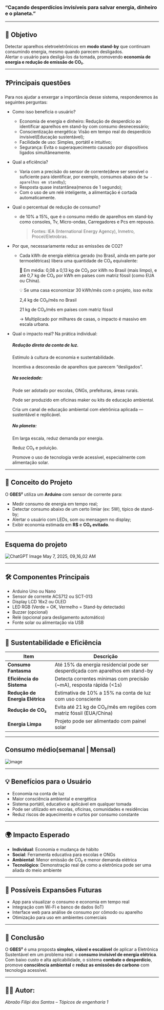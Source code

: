 
### “Caçando desperdícios invisíveis para salvar energia, dinheiro e o planeta.”

---

## 🎯 Objetivo

Detectar aparelhos eletroeletrônicos em **modo stand-by** que continuam consumindo energia, mesmo quando parecem desligados.  
Alertar o usuário para desligá-los da tomada, promovendo **economia de energia e redução de emissão de CO₂**.

---

## ❓Principais questões

Para nos ajudar a enxergar a importância desse sistema, responderemos às seguintes perguntas:

- Como isso beneficia o usuário?
  - Economia de energia e dinheiro: Redução de desperdício ao identificar aparelhos em stand-by com consumo desnecessário;
  - Conscientização energética: Visão em tempo real do desperdício invisível(Educação sustentável);
  - Facilidade de uso: Simples, portátil e intuitivo;
  - Segurança: Evita o superaquecimento causado por dispositivos ligados simultâneamente.
- Qual a eficiência?
   - Varia com a precisão do sensor de corrente(deve ser sensível o suficiente para identificar, por exemplo, consumos abaixo de `5w - aparelhos em standby`);
   - Resposta quase instantânea(menos de 1 segundo);
   - Com o uso de um relé inteligente, a alimentação é cortada automaticamente.
- Qual o percentual de redução de consumo?
  - de 10% a 15%, que é o consumo médio de aparelhos em stand-by como consoles, Tv, Micro-ondas, Carregadores e Pcs em repouso.
    > Fontes: IEA (International Energy Agency), Inmetro, Procel/Eletrobras.
- Por que, necessariamente reduz as emissões de CO2?
  - Cada kWh de energia elétrica gerado (no Brasil, ainda em parte por termoelétricas) libera uma quantidade de CO₂ equivalente:
    
    🔹 Em média:
    0,08 a 0,13 kg de CO₂ por kWh no Brasil (mais limpo), e até 0,7 kg de CO₂ por kWh em países com matriz fóssil (como EUA ou China).
    
    💡 Se uma casa economizar 30 kWh/mês com o projeto, isso evita:
    
    2,4 kg de CO₂/mês no Brasil
    
    21 kg de CO₂/mês em países com matriz fóssil
    
    → Multiplicado por milhares de casas, o impacto é massivo em escala urbana.
- Qual o impacto real?
  Na prática individual:

  ##### Redução direta da conta de luz.
  
  Estímulo à cultura de economia e sustentabilidade.
  
  Incentiva a desconexão de aparelhos que parecem “desligados”.
  
  ##### Na sociedade:
  
  Pode ser adotado por escolas, ONGs, prefeituras, áreas rurais.
  
  Pode ser produzido em oficinas maker ou kits de educação ambiental.
  
  Cria um canal de educação ambiental com eletrônica aplicada — sustentável e replicável.
  
  ##### No planeta:
  
  Em larga escala, reduz demanda por energia.
  
  Reduz CO₂ e poluição.
  
  Promove o uso de tecnologia verde acessível, especialmente com alimentação solar.

---

## 🧠 Conceito do Projeto

O **GBES²** utiliza um **Arduino** com sensor de corrente para:
- Medir consumo de energia em tempo real;
- Detectar consumo abaixo de um certo limiar (ex: 5W), típico de stand-by;
- Alertar o usuário com LEDs, som ou mensagem no display;
- Exibir economia estimada em **R$** e **CO₂ evitado**.

---
## Esquema do projeto

![ChatGPT Image May 7, 2025, 09_16_02 AM](https://github.com/user-attachments/assets/a7ed6927-81b4-4f0c-b0cf-2c47e3d31143)


---

## 🛠️ Componentes Principais

- Arduino Uno ou Nano  
- Sensor de corrente ACS712 ou SCT-013  
- Display LCD 16x2 ou OLED  
- LED RGB (Verde = OK, Vermelho = Stand-by detectado)  
- Buzzer (opcional)  
- Relé (opcional para desligamento automático)  
- Fonte solar ou alimentação via USB  

---

## 🌱 Sustentabilidade e Eficiência

| Item                              | Descrição                                                                 |
|-----------------------------------|---------------------------------------------------------------------------|
| **Consumo Fantasma**              | Até 15% da energia residencial pode ser desperdiçada com aparelhos em stand-by |
| **Eficiência do Sistema**         | Detecta correntes mínimas com precisão (~mA), resposta rápida (<1s)        |
| **Redução de Energia Elétrica**   | Estimativa de 10% a 15% na conta de luz com uso consciente                |
| **Redução de CO₂**                | Evita até 21 kg de CO₂/mês em regiões com matriz fóssil (EUA/China)      |
| **Energia Limpa**                 | Projeto pode ser alimentado com painel solar                              |

---
## Consumo médio(semanal | Mensal)

![image](https://github.com/user-attachments/assets/079af0ff-680b-4b7f-baa3-6fcaa8030876)

---

## 💡 Benefícios para o Usuário

- Economia na conta de luz  
- Maior consciência ambiental e energética  
- Sistema portátil, educativo e aplicável em qualquer tomada  
- Pode ser utilizado em escolas, oficinas, comunidades e residências  
- Reduz riscos de aquecimento e curtos por consumo constante  

---

## 🌍 Impacto Esperado

- **Individual**: Economia e mudança de hábito  
- **Social**: Ferramenta educativa para escolas e ONGs  
- **Ambiental**: Menor emissão de CO₂ e menor demanda elétrica  
- **Tecnológico**: Demonstração real de como a eletrônica pode ser uma aliada do meio ambiente  

---

## 🔁 Possíveis Expansões Futuras

- App para visualizar o consumo e economia em tempo real  
- Integração com Wi-Fi e banco de dados (IoT)  
- Interface web para análise de consumo por cômodo ou aparelho  
- Otimização para uso em ambientes comerciais  

---

## 📌 Conclusão

O **GBES²** é uma proposta **simples, viável e escalável** de aplicar a Eletrônica Sustentável em um problema real: o **consumo invisível de energia elétrica**.  
Com baixo custo e alta aplicabilidade, o sistema **combate o desperdício**, promove **consciência ambiental** e **reduz as emissões de carbono** com tecnologia acessível.

---

## 👨‍🔧 Autor:  
*Abraão Filipi dos Santos – Tópicos de engenharia 1*  
